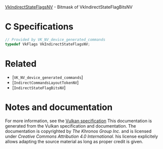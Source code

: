 [VkIndirectStateFlagsNV](https://www.khronos.org/registry/vulkan/specs/1.3-extensions/man/html/VkIndirectStateFlagsNV.html) - Bitmask of VkIndirectStateFlagBitsNV

# C Specifications
```c
// Provided by VK_NV_device_generated_commands
typedef VkFlags VkIndirectStateFlagsNV;
```

# Related
- [`VK_NV_device_generated_commands`]
- [`IndirectCommandsLayoutTokenNV`]
- [`IndirectStateFlagBitsNV`]

# Notes and documentation
For more information, see the [Vulkan specification](https://www.khronos.org/registry/vulkan/specs/1.3-extensions/html/vkspec.html)
This documentation is generated from the Vulkan specification and documentation.
The documentation is copyrighted by *The Khronos Group Inc.* and is licensed under *Creative Commons Attribution 4.0 International*.
his license explicitely allows adapting the source material as long as proper credit is given.
        